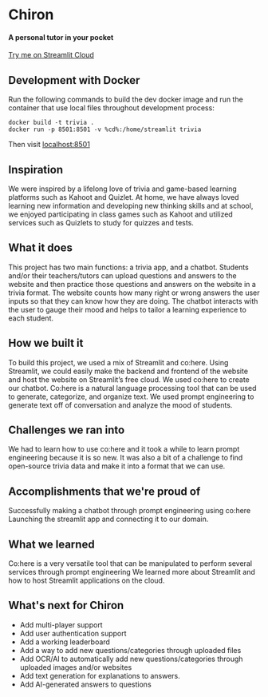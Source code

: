# Chiron
#### A personal tutor in your pocket

[Try me on Streamlit Cloud](https://darrentweng-chiron-main-1sr32u.streamlitapp.com/)

## Development with Docker
Run the following commands to build the dev docker image and run the container that use local files throughout development process:
```
docker build -t trivia .
docker run -p 8501:8501 -v %cd%:/home/streamlit trivia
```

Then visit [localhost:8501](http://localhost:8501/)

## Inspiration

We were inspired by a lifelong love of trivia and game-based learning platforms such as Kahoot and Quizlet. At home, we have always loved learning new information and developing new thinking skills and at school, we enjoyed participating in class games such as Kahoot and utilized services such as Quizlets to study for quizzes and tests.

## What it does

This project has two main functions: a trivia app, and a chatbot. Students and/or their teachers/tutors can upload questions and answers to the website and then practice those questions and answers on the website in a trivia format. The website counts how many right or wrong answers the user inputs so that they can know how they are doing. The chatbot interacts with the user to gauge their mood and helps to tailor a learning experience to each student.

## How we built it

To build this project, we used a mix of Streamlit and co:here. Using Streamlit, we could easily make the backend and frontend of the website and host the website on Streamlit’s free cloud. We used co:here to create our chatbot. Co:here is a natural language processing tool that can be used to generate, categorize, and organize text. We used prompt engineering to generate text off of conversation and analyze the mood of students.

## Challenges we ran into
We had to learn how to use co:here and it took a while to learn prompt engineering because it is so new. It was also a bit of a challenge to find open-source trivia data and make it into a format that we can use. 

## Accomplishments that we're proud of

Successfully making a chatbot through prompt engineering using co:here
Launching the streamlit app and connecting it to our domain.

## What we learned

Co:here is a very versatile tool that can be manipulated to perform several services through prompt engineering
We learned more about Streamlit and how to host Streamlit applications on the cloud.

## What's next for Chiron

- Add multi-player support
- Add user authentication support
- Add a working leaderboard
- Add a way to add new questions/categories through uploaded files
- Add OCR/AI to automatically add new questions/categories through uploaded images and/or websites
- Add text generation for explanations to answers.
- Add AI-generated answers to questions


